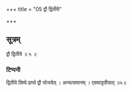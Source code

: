 +++
title = "05 द्वौ द्वितीये"

+++
## सूत्रम्
द्वौ द्वितीये ॥ ५ ॥  
### टिप्पनी
द्वितीये तिष्ये प्राप्ते द्वौ भोजयेत् । अन्यत्समानम् । एवमातृतीयात् ॥५॥  

